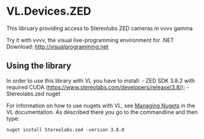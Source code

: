 # VL.Devices.ZED
This libruary providing access to Stereolubs ZED cameras in vvvv gamma

Try it with vvvv, the visual live-programming environment for .NET  
Download: http://visualprogramming.net

## Using the library
In order to use this library with VL you have to install:
    - ZED SDK 3.8.2 with required CUDA (https://www.stereolabs.com/developers/release/3.8/);
    - Stereolabs.zed nuget 

 For information on how to use nugets with VL, see [Managing Nugets](https://thegraybook.vvvv.org/reference/libraries/dependencies.html#manage-nugets) in the VL documentation. As described there you go to the commandline and then type:

    nuget install Stereolabs.zed -version 3.8.0
